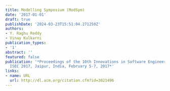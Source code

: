 ```yaml
---
title: Modelling Symposium (ModSym)
date: '2017-01-01'
draft: true
publishDate: '2024-03-23T15:51:04.271250Z'
authors:
- Y. Raghu Reddy
- Vinay Kulkarni
publication_types:
- '1'
abstract: ''
featured: false
publication: '*Proceedings of the 10th Innovations in Software Engineering Conference,
  ISEC 2017, Jaipur, India, February 5-7, 2017*'
links:
- name: URL
  url: http://dl.acm.org/citation.cfm?id=3021496
---
```


